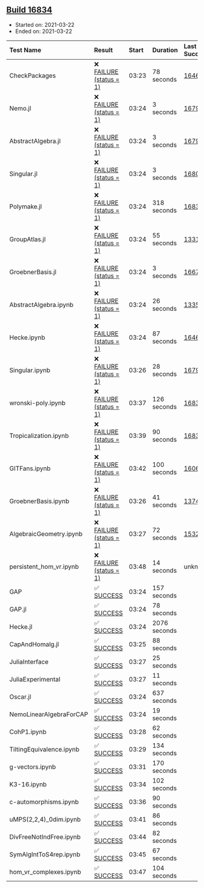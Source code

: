 ## [Build 16834](https://oscarci.mathematik.uni-kl.de/job/oscar/16834/)

* Started on: 2021-03-22
* Ended on: 2021-03-22

| Test Name    | Result | Start | Duration | Last Success | First Failure |
|:-------------|:-------|:------|:---------|:-------------|:--------------|
| CheckPackages | ❌ [FAILURE (status = 1)](https://oscarci.mathematik.uni-kl.de/job/oscar/16834/artifact/logs/build-16834/CheckPackages.log) | 03:23 | 78 seconds | [16463](https://oscarci.mathematik.uni-kl.de/job/oscar/16463/) | [16464](https://oscarci.mathematik.uni-kl.de/job/oscar/16464/) |
| Nemo.jl | ❌ [FAILURE (status = 1)](https://oscarci.mathematik.uni-kl.de/job/oscar/16834/artifact/logs/build-16834/Nemo.jl.log) | 03:24 | 3 seconds | [16793](https://oscarci.mathematik.uni-kl.de/job/oscar/16793/) | [16794](https://oscarci.mathematik.uni-kl.de/job/oscar/16794/) |
| AbstractAlgebra.jl | ❌ [FAILURE (status = 1)](https://oscarci.mathematik.uni-kl.de/job/oscar/16834/artifact/logs/build-16834/AbstractAlgebra.jl.log) | 03:24 | 3 seconds | [16792](https://oscarci.mathematik.uni-kl.de/job/oscar/16792/) | [16793](https://oscarci.mathematik.uni-kl.de/job/oscar/16793/) |
| Singular.jl | ❌ [FAILURE (status = 1)](https://oscarci.mathematik.uni-kl.de/job/oscar/16834/artifact/logs/build-16834/Singular.jl.log) | 03:24 | 3 seconds | [16802](https://oscarci.mathematik.uni-kl.de/job/oscar/16802/) | [16803](https://oscarci.mathematik.uni-kl.de/job/oscar/16803/) |
| Polymake.jl | ❌ [FAILURE (status = 1)](https://oscarci.mathematik.uni-kl.de/job/oscar/16834/artifact/logs/build-16834/Polymake.jl.log) | 03:24 | 318 seconds | [16833](https://oscarci.mathematik.uni-kl.de/job/oscar/16833/) | [16834](https://oscarci.mathematik.uni-kl.de/job/oscar/16834/) |
| GroupAtlas.jl | ❌ [FAILURE (status = 1)](https://oscarci.mathematik.uni-kl.de/job/oscar/16834/artifact/logs/build-16834/GroupAtlas.jl.log) | 03:24 | 55 seconds | [13311](https://oscarci.mathematik.uni-kl.de/job/oscar/13311/) | [13312](https://oscarci.mathematik.uni-kl.de/job/oscar/13312/) |
| GroebnerBasis.jl | ❌ [FAILURE (status = 1)](https://oscarci.mathematik.uni-kl.de/job/oscar/16834/artifact/logs/build-16834/GroebnerBasis.jl.log) | 03:24 | 3 seconds | [16676](https://oscarci.mathematik.uni-kl.de/job/oscar/16676/) | [16677](https://oscarci.mathematik.uni-kl.de/job/oscar/16677/) |
| AbstractAlgebra.ipynb | ❌ [FAILURE (status = 1)](https://oscarci.mathematik.uni-kl.de/job/oscar/16834/artifact/logs/build-16834/AbstractAlgebra.ipynb.log) | 03:24 | 26 seconds | [13355](https://oscarci.mathematik.uni-kl.de/job/oscar/13355/) | [13356](https://oscarci.mathematik.uni-kl.de/job/oscar/13356/) |
| Hecke.ipynb | ❌ [FAILURE (status = 1)](https://oscarci.mathematik.uni-kl.de/job/oscar/16834/artifact/logs/build-16834/Hecke.ipynb.log) | 03:24 | 87 seconds | [16463](https://oscarci.mathematik.uni-kl.de/job/oscar/16463/) | [16464](https://oscarci.mathematik.uni-kl.de/job/oscar/16464/) |
| Singular.ipynb | ❌ [FAILURE (status = 1)](https://oscarci.mathematik.uni-kl.de/job/oscar/16834/artifact/logs/build-16834/Singular.ipynb.log) | 03:26 | 28 seconds | [16793](https://oscarci.mathematik.uni-kl.de/job/oscar/16793/) | [16794](https://oscarci.mathematik.uni-kl.de/job/oscar/16794/) |
| wronski-poly.ipynb | ❌ [FAILURE (status = 1)](https://oscarci.mathematik.uni-kl.de/job/oscar/16834/artifact/logs/build-16834/wronski-poly.ipynb.log) | 03:37 | 126 seconds | [16830](https://oscarci.mathematik.uni-kl.de/job/oscar/16830/) | [16831](https://oscarci.mathematik.uni-kl.de/job/oscar/16831/) |
| Tropicalization.ipynb | ❌ [FAILURE (status = 1)](https://oscarci.mathematik.uni-kl.de/job/oscar/16834/artifact/logs/build-16834/Tropicalization.ipynb.log) | 03:39 | 90 seconds | [16831](https://oscarci.mathematik.uni-kl.de/job/oscar/16831/) | [16832](https://oscarci.mathematik.uni-kl.de/job/oscar/16832/) |
| GITFans.ipynb | ❌ [FAILURE (status = 1)](https://oscarci.mathematik.uni-kl.de/job/oscar/16834/artifact/logs/build-16834/GITFans.ipynb.log) | 03:42 | 100 seconds | [16068](https://oscarci.mathematik.uni-kl.de/job/oscar/16068/) | [16069](https://oscarci.mathematik.uni-kl.de/job/oscar/16069/) |
| GroebnerBasis.ipynb | ❌ [FAILURE (status = 1)](https://oscarci.mathematik.uni-kl.de/job/oscar/16834/artifact/logs/build-16834/GroebnerBasis.ipynb.log) | 03:26 | 41 seconds | [13748](https://oscarci.mathematik.uni-kl.de/job/oscar/13748/) | [13749](https://oscarci.mathematik.uni-kl.de/job/oscar/13749/) |
| AlgebraicGeometry.ipynb | ❌ [FAILURE (status = 1)](https://oscarci.mathematik.uni-kl.de/job/oscar/16834/artifact/logs/build-16834/AlgebraicGeometry.ipynb.log) | 03:27 | 72 seconds | [15322](https://oscarci.mathematik.uni-kl.de/job/oscar/15322/) | [15323](https://oscarci.mathematik.uni-kl.de/job/oscar/15323/) |
| persistent_hom_vr.ipynb | ❌ [FAILURE (status = 1)](https://oscarci.mathematik.uni-kl.de/job/oscar/16834/artifact/logs/build-16834/persistent_hom_vr.ipynb.log) | 03:48 | 14 seconds | unknown | unknown |
| GAP | ✅ [SUCCESS](https://oscarci.mathematik.uni-kl.de/job/oscar/16834/artifact/logs/build-16834/GAP.log) | 03:24 | 157 seconds |  |  |
| GAP.jl | ✅ [SUCCESS](https://oscarci.mathematik.uni-kl.de/job/oscar/16834/artifact/logs/build-16834/GAP.jl.log) | 03:24 | 78 seconds |  |  |
| Hecke.jl | ✅ [SUCCESS](https://oscarci.mathematik.uni-kl.de/job/oscar/16834/artifact/logs/build-16834/Hecke.jl.log) | 03:24 | 2076 seconds |  |  |
| CapAndHomalg.jl | ✅ [SUCCESS](https://oscarci.mathematik.uni-kl.de/job/oscar/16834/artifact/logs/build-16834/CapAndHomalg.jl.log) | 03:25 | 88 seconds |  |  |
| JuliaInterface | ✅ [SUCCESS](https://oscarci.mathematik.uni-kl.de/job/oscar/16834/artifact/logs/build-16834/JuliaInterface.log) | 03:27 | 25 seconds |  |  |
| JuliaExperimental | ✅ [SUCCESS](https://oscarci.mathematik.uni-kl.de/job/oscar/16834/artifact/logs/build-16834/JuliaExperimental.log) | 03:27 | 11 seconds |  |  |
| Oscar.jl | ✅ [SUCCESS](https://oscarci.mathematik.uni-kl.de/job/oscar/16834/artifact/logs/build-16834/Oscar.jl.log) | 03:24 | 637 seconds |  |  |
| NemoLinearAlgebraForCAP | ✅ [SUCCESS](https://oscarci.mathematik.uni-kl.de/job/oscar/16834/artifact/logs/build-16834/NemoLinearAlgebraForCAP.log) | 03:24 | 19 seconds |  |  |
| CohP1.ipynb | ✅ [SUCCESS](https://oscarci.mathematik.uni-kl.de/job/oscar/16834/artifact/logs/build-16834/CohP1.ipynb.log) | 03:28 | 62 seconds |  |  |
| TiltingEquivalence.ipynb | ✅ [SUCCESS](https://oscarci.mathematik.uni-kl.de/job/oscar/16834/artifact/logs/build-16834/TiltingEquivalence.ipynb.log) | 03:29 | 134 seconds |  |  |
| g-vectors.ipynb | ✅ [SUCCESS](https://oscarci.mathematik.uni-kl.de/job/oscar/16834/artifact/logs/build-16834/g-vectors.ipynb.log) | 03:31 | 170 seconds |  |  |
| K3-16.ipynb | ✅ [SUCCESS](https://oscarci.mathematik.uni-kl.de/job/oscar/16834/artifact/logs/build-16834/K3-16.ipynb.log) | 03:34 | 102 seconds |  |  |
| c-automorphisms.ipynb | ✅ [SUCCESS](https://oscarci.mathematik.uni-kl.de/job/oscar/16834/artifact/logs/build-16834/c-automorphisms.ipynb.log) | 03:36 | 90 seconds |  |  |
| uMPS(2,2,4)_0dim.ipynb | ✅ [SUCCESS](https://oscarci.mathematik.uni-kl.de/job/oscar/16834/artifact/logs/build-16834/uMPS-2-2-4-_0dim.ipynb.log) | 03:41 | 86 seconds |  |  |
| DivFreeNotIndFree.ipynb | ✅ [SUCCESS](https://oscarci.mathematik.uni-kl.de/job/oscar/16834/artifact/logs/build-16834/DivFreeNotIndFree.ipynb.log) | 03:44 | 82 seconds |  |  |
| SymAlgIntToS4rep.ipynb | ✅ [SUCCESS](https://oscarci.mathematik.uni-kl.de/job/oscar/16834/artifact/logs/build-16834/SymAlgIntToS4rep.ipynb.log) | 03:45 | 67 seconds |  |  |
| hom_vr_complexes.ipynb | ✅ [SUCCESS](https://oscarci.mathematik.uni-kl.de/job/oscar/16834/artifact/logs/build-16834/hom_vr_complexes.ipynb.log) | 03:47 | 104 seconds |  |  |
